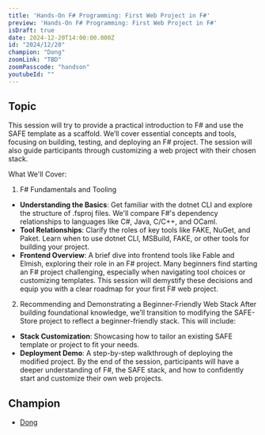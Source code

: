 ```yaml
---
title: 'Hands-On F# Programming: First Web Project in F#'
preview: 'Hands-On F# Programming: First Web Project in F#'
isDraft: true
date: 2024-12-20T14:00:00.000Z
id: "2024/12/20"
champion: "Dong"
zoomLink: "TBD"
zoomPasscode: "handson"
youtubeId: ""
---
```


## Topic

This session will try to provide a practical introduction to F# and use the SAFE template as a scaffold. We’ll cover essential concepts and tools, focusing on building, testing, and deploying an F# project. The session will also guide participants through customizing a web project with their chosen stack.

What We'll Cover:
1. F# Fundamentals and Tooling

- **Understanding the Basics**: Get familiar with the dotnet CLI and explore the structure of .fsproj files. We'll compare F#'s dependency relationships to languages like C#, Java, C/C++, and OCaml.
- **Tool Relationships**: Clarify the roles of key tools like FAKE, NuGet, and Paket. Learn when to use dotnet CLI, MSBuild, FAKE, or other tools for building your project.
- **Frontend Overview**: A brief dive into frontend tools like Fable and Elmish, exploring their role in an F# project.
Many beginners find starting an F# project challenging, especially when navigating tool choices or customizing templates. This session will demystify these decisions and equip you with a clear roadmap for your first F# web project.

2. Recommending and Demonstrating a Beginner-Friendly Web Stack
After building foundational knowledge, we’ll transition to modifying the SAFE-Store project to reflect a beginner-friendly stack. This will include:

- **Stack Customization**: Showcasing how to tailor an existing SAFE template or project to fit your needs.
- **Deployment Demo**: A step-by-step walkthrough of deploying the modified project.
By the end of the session, participants will have a deeper understanding of F#, the SAFE stack, and how to confidently start and customize their own web projects.

## Champion

- [Dong](https://github.com/kirisky)
